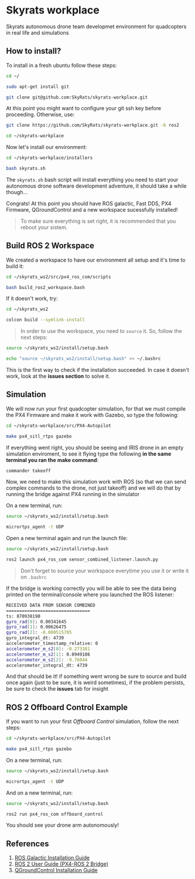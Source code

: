 # Skyrats workplace
Skyrats autonomous drone team developmet environment for quadcopters in real life and simulations

## How to install?
To install in a fresh ubuntu follow these steps:

```bash
cd ~/

sudo apt-get install git

git clone git@github.com:SkyRats/skyrats-workplace.git
```
At this point you might want to configure your git ssh key before proceeding. Otherwise, use:

```bash
git clone https://github.com/SkyRats/skyrats-workplace.git -b ros2

cd ~/skyrats-workplace
```
Now let's install our environment:

```bash
cd ~/skyrats-workplace/installers

bash skyrats.sh
```

The `skyrats.sh` bash script will install everything you need to start your autonomous drone software development adventure, it should take a while though...

Congrats! At this point you should have ROS galactic, Fast DDS, PX4 Firmware, QGroundControl and a new workspace sucessfully installed!

 > To make sure everything is set right, it is recommended that you reboot your sistem.

## Build ROS 2 Workspace
We created a workspace to have our environment all setup and it's time to build it:

```bash
cd ~/skyrats_ws2/src/px4_ros_com/scripts

bash build_ros2_workspace.bash
```

If it doesn't work, try:
```bash
cd ~/skyrats_ws2

colcon build --symlink-install
```
> In order to use the workspace, you need to `source` it. So, follow the next steps:
```bash
source ~/skyrats_ws2/install/setup.bash

echo "source ~/skyrats_ws2/install/setup.bash" >> ~/.bashrc
```

This is the first way to check if the installation succeeded. In case it doesn't work, look at the **issues section** to solve it.

## Simulation

We will now run your first quadcopter simulation, for that we must compile the PX4 Firmware and make it work with Gazebo, so type the following:

```bash
cd ~/skyrats-workplace/src/PX4-Autopilot

make px4_sitl_rtps gazebo
```
If everything went right, you should be seeing and IRIS drone in an empty simulation enviroment, to see it flying type the following **in the same terminal you ran the make command**:

```bash
commander takeoff
```
Now, we need to make this simulation work with ROS (so that we can send complex commands to the drone, not just takeoff) and we will do that by running the bridge against PX4 running in the simulator

On a new terminal, run:

```bash
source ~/skyrats_ws2/install/setup.bash

micrortps_agent -t UDP
```

Open a new terminal again and run the launch file:

```bash
source ~/skyrats_ws2/install/setup.bash

ros2 launch px4_ros_com sensor_combined_listener.launch.py
```
> Don't forget to source your workspace everytime you use it or write it on `.bashrc`

If the bridge is working correctly you will be able to see the data being printed on the terminal/console where you launched the ROS listener:

```bash
RECEIVED DATA FROM SENSOR COMBINED
================================
ts: 870938190
gyro_rad[0]: 0.00341645
gyro_rad[1]: 0.00626475
gyro_rad[2]: -0.000515705
gyro_integral_dt: 4739
accelerometer_timestamp_relative: 0
accelerometer_m_s2[0]: -0.273381
accelerometer_m_s2[1]: 0.0949186
accelerometer_m_s2[2]: -9.76044
accelerometer_integral_dt: 4739
```

And that should be it! if something went wrong be sure to source and build once again (just to be sure, it is weird sometimes), if the problem persists, be sure to check the **issues** tab for insight

## ROS 2 Offboard Control Example
If you want to run your first *Offboard Control* simulation, follow the next steps:

```bash
cd ~/skyrats-workplace/src/PX4-Autopilot

make px4_sitl_rtps gazebo
```

On a new terminal, run:
```bash
source ~/skyrats_ws2/install/setup.bash

micrortps_agent -t UDP
```
And on a new terminal, run:
```bash
source ~/skyrats_ws2/install/setup.bash

ros2 run px4_ros_com offboard_control
```

You should see your drone arm autonomously!

## References
1. [ROS Galactic Installation Guide](https://docs.ros.org/en/galactic/Installation/Ubuntu-Install-Debians.html)
2. [ROS 2 User Guide (PX4-ROS 2 Bridge)](https://docs.px4.io/master/en/ros/ros2_comm.html)
3. [QGroundControl Installation Guide](https://docs.qgroundcontrol.com/master/en/getting_started/download_and_install.html)
